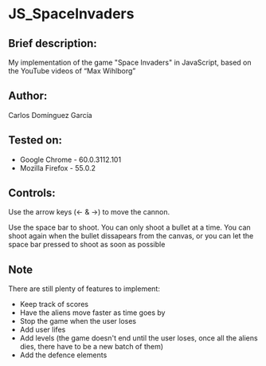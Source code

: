 # JS_SpaceInvaders
<h2> Brief description: </h2>
<p>
My implementation of the game "Space Invaders" in JavaScript, based on the YouTube videos of <q>Max Wihlborg</q>
</p>

<h2> Author: </h2>
<p>	Carlos Domínguez García </p>

<h2> Tested on: </h2>
<ul>
  <li>	Google Chrome   - 60.0.3112.101  </li>
  <li>  Mozilla Firefox - 55.0.2         </li>
</ul>

<h2> Controls: </h2>
  <p> Use the arrow keys (<- & ->) to move the cannon. </p>
  <p> Use the space bar to shoot. You can only shoot a bullet at a time. You can shoot again when the bullet dissapears from the canvas, or you can let the space bar pressed to shoot as soon as possible </p>

<h2> Note </h2>
<p> There are still plenty of features to implement:
    <ul>
        <li> Keep track of scores </li>
        <li> Have the aliens move faster as time goes by </li>
        <li> Stop the game when the user loses </li>
        <li> Add user lifes </li>
        <li> Add levels (the game doesn't end until the user loses, once all the aliens dies, there have to be a new batch of them) </li>
        <li> Add the defence elements </li>
    </ul>
</p>
